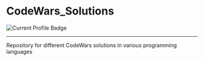 # CodeWars_Solutions
![Current Profile Badge](https://www.codewars.com/users/CommonLouis/badges/large)

--- 

Repository for different CodeWars solutions in various programming languages
